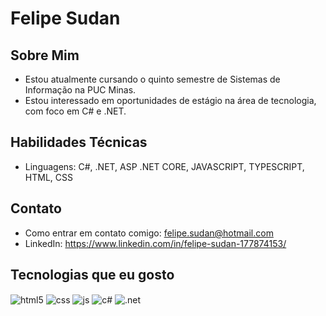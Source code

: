 # Felipe Sudan

## Sobre Mim
-  Estou atualmente cursando o quinto semestre de Sistemas de Informação na PUC Minas.
- Estou interessado em oportunidades de estágio na área de tecnologia, com foco em C# e .NET.

## Habilidades Técnicas
- Linguagens: C#, .NET, ASP .NET CORE, JAVASCRIPT, TYPESCRIPT, HTML, CSS


## Contato
- Como entrar em contato comigo: felipe.sudan@hotmail.com
- LinkedIn: https://www.linkedin.com/in/felipe-sudan-177874153/


## Tecnologias que eu gosto 
<div style="display: inline_block">
  <img align="center" alt="html5" src="https://img.shields.io/badge/HTML5-E34F26?style=for-the-badge&logo=html5&logoColor=white" />
  <img align="center" alt="css" src="https://img.shields.io/badge/CSS3-1572B6?style=for-the-badge&logo=css3&logoColor=white" />
  <img align="center" alt="js" src="https://img.shields.io/badge/JavaScript-F7DF1E?style=for-the-badge&logo=javascript&logoColor=black" />
  <img align="center" alt="c#" src="https://img.shields.io/badge/C%23-239120?style=for-the-badge&logo=c-sharp&logoColor=white" />
  <img align="center" alt=".net" src="https://img.shields.io/badge/.NET-512BD4?style=for-the-badge&logo=dotnet&logoColor=white" />
</div><br/>
